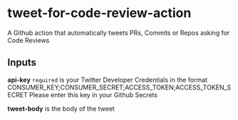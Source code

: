 # tweet-for-code-review-action
A Github action that automatically tweets PRs, Commits or Repos asking for Code Reviews

## Inputs
**api-key** `required` is your Twitter Developer Credentials in the format CONSUMER_KEY;CONSUMER_SECRET;ACCESS_TOKEN;ACCESS_TOKEN_SECRET
Please enter this key in your Github Secrets

**tweet-body** is the body of the tweet

